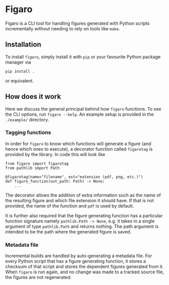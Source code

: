 # Figaro

Figaro is a CLI tool for handling figures generated with Python scripts incrementally without needing to rely on tools like `make`.

## Installation

To install `figaro`, simply install it with `pip` or your favourite Python package manager via
```{bash}
pip install .
```
or equivalent.

## How does it work

Here we discuss the general principal behind how `figaro` functions. To see the CLI options, run `figaro --help`. An example setup is 
provided in the `./example/` directory.

### Tagging functions

In order for `figaro` to know which functions will generate a figure (and hence which ones to execute), a decorator function called `figarotag` is provided by the 
library. In code this will look like

```{py}
from figaro import figarotag
from pathlib import Path

@figarotag(name="filename", ext="extension (pdf, png, etc.)")
def figure_function(out_path: Path) -> None:
    ...
```

The decorator allows the addition of extra information such as the name of the resulting figure and which file extension it should have. If that is not provided, 
the name of the function and `pdf` is used by default. 

It is further also required that the figure generating function has a particular function signature namely `pathlib.Path -> None`, e.g. it takes in a single 
argument of type `pathlib.Path` and returns nothing. The path argument is intended to be the path where the generated figure is saved.

### Metadata file

Incremental builds are handled by auto-generating a metadata file. For every Python script that has a figure generating function, it stores a checksum of that script and 
stores the dependent figures generated from it. When `figaro` is run again, and no change was made to a tracked source file, the figures are not regenerated.
